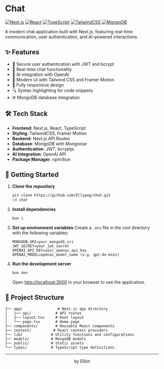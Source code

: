 # Chat

[![Next.js](https://img.shields.io/badge/Next.js-15.1.7-black?style=flat-square&logo=next.js)](https://nextjs.org/)
[![React](https://img.shields.io/badge/React-19.0.0-blue?style=flat-square&logo=react)](https://reactjs.org/)
[![TypeScript](https://img.shields.io/badge/TypeScript-5.7.3-blue?style=flat-square&logo=typescript)](https://www.typescriptlang.org/)
[![TailwindCSS](https://img.shields.io/badge/TailwindCSS-3.4.17-38B2AC?style=flat-square&logo=tailwind-css)](https://tailwindcss.com/)
[![MongoDB](https://img.shields.io/badge/MongoDB-6.13.0-green?style=flat-square&logo=mongodb)](https://www.mongodb.com/)

A modern chat application built with Next.js, featuring real-time communication, user authentication, and AI-powered interactions.

## ✨ Features

- 🔐 Secure user authentication with JWT and bcrypt
- 💬 Real-time chat functionality
- 🤖 AI integration with OpenAI
- 🎨 Modern UI with Tailwind CSS and Framer Motion
- 📱 Fully responsive design
- 🔍 Syntax highlighting for code snippets
- 🌐 MongoDB database integration

## 🛠️ Tech Stack

- **Frontend**: Next.js, React, TypeScript
- **Styling**: TailwindCSS, Framer Motion
- **Backend**: Next.js API Routes
- **Database**: MongoDB with Mongoose
- **Authentication**: JWT, bcryptjs
- **AI Integration**: OpenAI API
- **Package Manager**: npm/bun

## 🚀 Getting Started

1. **Clone the repository**

   ```bash
   git clone https://github.com/Ellipog/chat.git
   cd chat
   ```

2. **Install dependencies**

   ```bash
   bun i
   ```

3. **Set up environment variables**
   Create a `.env` file in the root directory with the following variables:

   ```env
   MONGODB_URI=your_mongodb_uri
   JWT_SECRET=your_jwt_secret
   OPENAI_API_KEY=your_openai_api_key
   OPENAI_MODEL=openai_model_name (e.g. gpt-4o-mini)
   ```

4. **Run the development server**

   ```bash
   bun dev
   ```

   Open [http://localhost:3000](http://localhost:3000) in your browser to see the application.

## 📁 Project Structure

```
├── app/                # Next.js app directory
│   ├── api/           # API routes
│   ├── layout.tsx     # Root layout
│   └── page.tsx       # Home page
├── components/        # Reusable React components
├── context/          # React context providers
├── lib/             # Utility functions and configurations
├── models/          # MongoDB models
├── public/          # Static assets
└── types/           # TypeScript type definitions
```

---

<div align="center">
by Elliot
</div>
